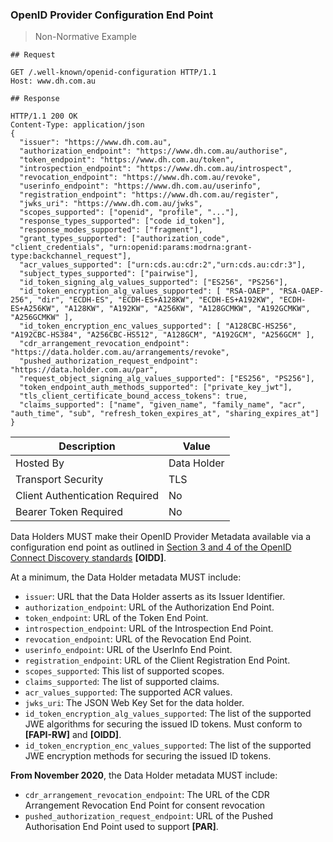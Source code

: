 ### OpenID Provider Configuration End Point

> Non-Normative Example

```
## Request

GET /.well-known/openid-configuration HTTP/1.1
Host: www.dh.com.au

## Response

HTTP/1.1 200 OK
Content-Type: application/json
{
  "issuer": "https://www.dh.com.au",
  "authorization_endpoint": "https://www.dh.com.au/authorise",
  "token_endpoint": "https://www.dh.com.au/token",
  "introspection_endpoint": "https://www.dh.com.au/introspect",
  "revocation_endpoint": "https://www.dh.com.au/revoke",
  "userinfo_endpoint": "https://www.dh.com.au/userinfo",
  "registration_endpoint": "https://www.dh.com.au/register",
  "jwks_uri": "https://www.dh.com.au/jwks",
  "scopes_supported": ["openid", "profile", "..."],
  "response_types_supported": ["code id_token"],
  "response_modes_supported": ["fragment"],
  "grant_types_supported": ["authorization_code", "client_credentials", "urn:openid:params:modrna:grant-type:backchannel_request"],
  "acr_values_supported": ["urn:cds.au:cdr:2","urn:cds.au:cdr:3"],
  "subject_types_supported": ["pairwise"],
  "id_token_signing_alg_values_supported": ["ES256", "PS256"],
  "id_token_encryption_alg_values_supported": [ "RSA-OAEP", "RSA-OAEP-256", "dir", "ECDH-ES", "ECDH-ES+A128KW", "ECDH-ES+A192KW", "ECDH-ES+A256KW", "A128KW", "A192KW", "A256KW", "A128GCMKW", "A192GCMKW", "A256GCMKW" ],
  "id_token_encryption_enc_values_supported": [ "A128CBC-HS256", "A192CBC-HS384", "A256CBC-HS512", "A128GCM", "A192GCM", "A256GCM" ],
  "cdr_arrangement_revocation_endpoint": "https://data.holder.com.au/arrangements/revoke",
  "pushed_authorization_request_endpoint": "https://data.holder.com.au/par",
  "request_object_signing_alg_values_supported": ["ES256", "PS256"],
  "token_endpoint_auth_methods_supported": ["private_key_jwt"],
  "tls_client_certificate_bound_access_tokens": true,
  "claims_supported": ["name", "given_name", "family_name", "acr", "auth_time", "sub", "refresh_token_expires_at", "sharing_expires_at"]
}
```

| Description | Value   |
|---|---|
| Hosted By  | Data Holder  |
|  Transport Security |  TLS |
| Client Authentication Required| No|
| Bearer Token Required| No|

Data Holders MUST make their OpenID Provider Metadata available via a configuration end point as outlined in [Section 3 and 4 of the OpenID Connect Discovery standards](https://openid.net/specs/openid-connect-discovery-1_0.html) **[OIDD]**.

At a minimum, the Data Holder metadata MUST include:

- `issuer`: URL that the Data Holder asserts as its Issuer Identifier.
- `authorization_endpoint`: URL of the Authorization End Point.
- `token_endpoint`: URL of the Token End Point.
- `introspection_endpoint`: URL of the Introspection End Point.
- `revocation_endpoint`: URL of the Revocation End Point.
- `userinfo_endpoint`: URL of the UserInfo End Point.
- `registration_endpoint`: URL of the Client Registration End Point.
- `scopes_supported`:  This list of supported scopes.
- `claims_supported`:  The list of supported claims.
- `acr_values_supported`:  The supported ACR values.
- `jwks_uri`: The JSON Web Key Set for the data holder.
- `id_token_encryption_alg_values_supported`: The list of the supported JWE algorithms for securing the issued ID tokens. Must conform to **[FAPI-RW]** and **[OIDD]**.
- `id_token_encryption_enc_values_supported`: The list of the supported JWE encryption methods for securing the issued ID tokens.

**From November 2020**, the Data Holder metadata MUST include:

- ``cdr_arrangement_revocation_endpoint``: The URL of the CDR Arrangement Revocation End Point for consent revocation
- `pushed_authorization_request_endpoint`: URL of the Pushed Authorisation End Point used to support **[PAR]**.
